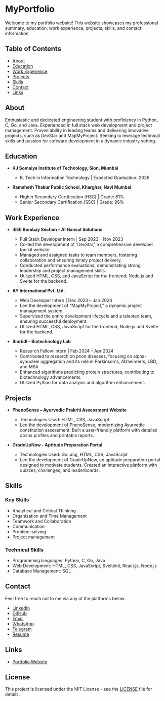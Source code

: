 # MyPortfolio

Welcome to my portfolio website! This website showcases my professional summary, education, work experience, projects, skills, and contact information.

## Table of Contents

- [About](#about)
- [Education](#education)
- [Work Experience](#work-experience)
- [Projects](#projects)
- [Skills](#skills)
- [Contact](#contact)
- [Links](#links)

## About

Enthusiastic and dedicated engineering student with proficiency in Python, C, Go, and Java. Experienced in full stack web development and project management. Proven ability in leading teams and delivering innovative projects, such as DevStar and MapMyProject. Seeking to leverage technical skills and passion for software development in a dynamic industry setting.

## Education

- **KJ Somaiya Institute of Technology, Sion, Mumbai**

  - B. Tech in Information Technology | Expected Graduation: 2026

- **Ramsheth Thakur Public School, Kharghar, Navi Mumbai**
  - Higher Secondary Certification (HSC) | Grade: 81%
  - Senior Secondary Certification (SSC) | Grade: 96%

## Work Experience

- **IEEE Bombay Section – Al Hansat Solutions**

  - Full Stack Developer Intern | Sep 2023 – Nov 2023
  - Co-led the development of 'DevStar,' a comprehensive developer toolkit website.
  - Managed and assigned tasks to team members, fostering collaboration and ensuring timely project delivery.
  - Conducted performance evaluations, demonstrating strong leadership and project management skills.
  - Utilized HTML, CSS, and JavaScript for the frontend; Node.js and Svelte for the backend.

- **AY International Pvt. Ltd.**

  - Web Developer Intern | Dec 2023 – Jan 2024
  - Led the development of “MapMyProject,” a dynamic project management system.
  - Supervised the entire development lifecycle and a talented team, ensuring successful deployment.
  - Utilized HTML, CSS, JavaScript for the frontend; Node.js and Svelte for the backend.

- **Bioriidl – Biotechnology Lab**
  - Research Fellow Intern | Feb 2024 – Apr 2024
  - Contributed to research on prion diseases, focusing on alpha-synuclein aggregation and its role in Parkinson's, Alzheimer's, LBD, and MSA.
  - Enhanced algorithms predicting protein structures, contributing to biotechnology advancements.
  - Utilized Python for data analysis and algorithm enhancement.

## Projects

- **PhenoSense – Ayurvedic Prakriti Assessment Website**

  - Technologies Used: HTML, CSS, JavaScript
  - Led the development of PhenoSense, modernizing Ayurvedic constitution assessment. Built a user-friendly platform with detailed dosha profiles and printable reports.

- **GradeUpNow - Aptitude Preparation Portal**
  - Technologies Used: GoLang, HTML, CSS, JavaScript
  - Led the development of GradeUpNow, an aptitude preparation portal designed to motivate students. Created an interactive platform with quizzes, challenges, and leaderboards.

## Skills

### Key Skills

- Analytical and Critical Thinking
- Organization and Time Management
- Teamwork and Collaboration
- Communication
- Problem-solving
- Project management

### Technical Skills

- Programming languages: Python, C, Go, Java
- Web Development: HTML, CSS, JavaScript, Sveltekit, React.js, Node.js
- Database Management: SQL

## Contact

Feel free to reach out to me via any of the platforms below:

- [LinkedIn](https://www.linkedin.com/in/abdurrahmanshkh/)
- [GitHub](https://github.com/abdurrahmanshkh)
- [Email](mailto:as31@somaiya.edu)
- [WhatsApp](https://api.whatsapp.com/send?phone=919653332540)
- [Telegram](https://t.me/abdurrahmanshkh)
- [Resume](https://somaiya0-my.sharepoint.com/:b:/g/personal/as31_somaiya_edu/EVAiSyh5Wa9CiYXg-Nl5HA8BBOzgPv-1O1WuowxGRUNW0Q)

## Links

- [Portfolio Website](https://abdurrahmanshkh.pages.dev)

## License

This project is licensed under the MIT License - see the [LICENSE](LICENSE) file for details.
